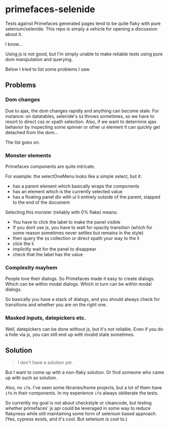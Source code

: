 # primefaces-selenide

Tests against Primefaces generated pages tend to be quite flaky with pure selenium/selenide.
This repo is simply a vehicle for opening a discussion about it.

I know...

Using js is not good, but I'm simply unable to make reliable tests using pure dom manipulation and querying.

Below I tried to list some problems I saw.

## Problems

### Dom changes

Due to ajax, the dom changes rapidly and anything can become stale.
For instance: on datatables, selenide's `$$` throws sometimes, so we have to resort to direct css or xpath selection.
Also, if we want to determine ajax behavior by inspecting some spinner or other ui element it can quickly get detached
from the dom...

The list goes on.

### Monster elements

Primefaces components are quite intricate.

For example: the selectOneMenu looks like a simple select, but it:
- has a parent element which basically wraps the components
- has an element which is the currently selected value
- has a floating panel div with ul li entirely outside of the parent, slapped to the end of the document

Selecting this monster (reliably with 0% flake) means:
- You have to click the label to make the panel visible
- If you dont use js, you have to wait for opacity transition (which for some reason sometimes never settles but remains in the style)
- then query the `$$` collection or direct xpath your way to the li
- click the li
- implicitly wait for the panel to disappear
- check that the label has the value

### Complexity mayhem

People love their dialogs.
So Primefaces made it easy to create dialogs.
Which can be within modal dialogs.
Which in turn can be within modal dialogs.

So basically you have a stack of dialogs, and you should always check for transitions and whether you are on the right one.

### Masked inputs, datepickers etc.

Well, datepickers can be done without js, but it's not reliable.
Even if you do a hide via js, you can still end up with invalid state sometimes.

## Solution

> I don't have a solution yet.

But I want to come up with a non-flaky solution.
Or find someone who came up with such as solution.

Also, no `if`s. I've seen some libraries/home projects, but a lot of them have `if`s in their components.
In my experience `if`s always obliterate the tests.

So currently my goal is not about checkstyle or cleancode, but testing whether primefaces' js api 
could be leveraged in some way to reduce flakyness while still maintaining some form of selenium based approach.
(Yes, cypress exists, and it's cool. But selenium is cool to.)